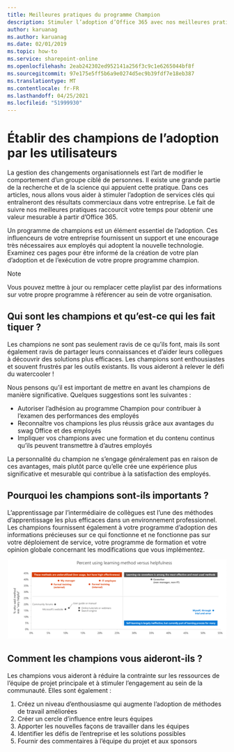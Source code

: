 ```yaml
---
title: Meilleures pratiques du programme Champion
description: Stimuler l’adoption d’Office 365 avec nos meilleures pratiques du programme Champion
author: karuanag
ms.author: karuanag
ms.date: 02/01/2019
ms.topic: how-to
ms.service: sharepoint-online
ms.openlocfilehash: 2eab242302ed952141a256f3c9c1e6265044bf8f
ms.sourcegitcommit: 97e175e5ff5b6a9e0274d5ec9b39fdf7e18eb387
ms.translationtype: MT
ms.contentlocale: fr-FR
ms.lasthandoff: 04/25/2021
ms.locfileid: "51999930"
---
```

# <a name="establish-champions-for-user-adoption"></a>Établir des champions de l’adoption par les utilisateurs 

La gestion des changements organisationnels est l’art de modifier le comportement d’un groupe ciblé de personnes. Il existe une grande partie de la recherche et de la science qui appuient cette pratique. Dans ces articles, nous allons vous aider à stimuler l’adoption de services clés qui entraîneront des résultats commerciaux dans votre entreprise.  Le fait de suivre nos meilleures pratiques raccourcit votre temps pour obtenir une valeur mesurable à partir d’Office 365.  

Un programme de champions est un élément essentiel de l’adoption. Ces influenceurs de votre entreprise fournissent un support et une encourage très nécessaires aux employés qui adoptent la nouvelle technologie. Examinez ces pages pour être informé de la création de votre plan d’adoption et de l’exécution de votre propre programme champion. 

> [!NOTE]
> Vous pouvez mettre à jour ou remplacer cette playlist par des informations sur votre propre programme à référencer au sein de votre organisation.

## <a name="who-are-champions-and-what-makes-them-tick"></a>Qui sont les champions et qu’est-ce qui les fait tiquer ?

Les champions ne sont pas seulement ravis de ce qu’ils font, mais ils sont également ravis de partager leurs connaissances et d’aider leurs collègues à découvrir des solutions plus efficaces. Les champions sont enthousiastes et souvent frustrés par les outils existants. Ils vous aideront à relever le défi du watercooler !  

Nous pensons qu’il est important de mettre en avant les champions de manière significative. Quelques suggestions sont les suivantes :

- Autoriser l’adhésion au programme Champion pour contribuer à l’examen des performances des employés
- Reconnaître vos champions les plus réussis grâce aux avantages du swag Office et des employés  
- Impliquer vos champions avec une formation et du contenu continus qu’ils peuvent transmettre à d’autres employés 

La personnalité du champion ne s’engage généralement pas en raison de ces avantages, mais plutôt parce qu’elle crée une expérience plus significative et mesurable qui contribue à la satisfaction des employés. 

## <a name="why-are-champions-important"></a>Pourquoi les champions sont-ils importants ? 

L’apprentissage par l’intermédiaire de collègues est l’une des méthodes d’apprentissage les plus efficaces dans un environnement professionnel. Les champions fournissent également à votre programme d’adoption des informations précieuses sur ce qui fonctionne et ne fonctionne pas sur votre déploiement de service, votre programme de formation et votre opinion globale concernant les modifications que vous implémentez.  

![Pourcentage d’utilisation de la méthode d’apprentissage et utilité](media/champstats.png)

## <a name="how-will-champions-support-you"></a>Comment les champions vous aideront-ils ?

Les champions vous aideront à réduire la contrainte sur les ressources de l’équipe de projet principale et à stimuler l’engagement au sein de la communauté. Elles sont également :

1. Créez un niveau d’enthousiasme qui augmente l’adoption de méthodes de travail améliorées
1. Créer un cercle d’influence entre leurs équipes
1. Apporter les nouvelles façons de travailler dans les équipes
1. Identifier les défis de l’entreprise et les solutions possibles
1. Fournir des commentaires à l’équipe du projet et aux sponsors
